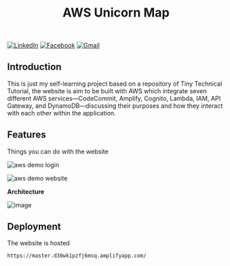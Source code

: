 <h1 align="center"> AWS Unicorn Map </h1> <br>

[![LinkedIn][linkedin-shield]][linkedin-url]
[![Facebook][facebook-shield]][facebook-url]
[![Gmail][gmail-shield]][gmail-url]

## Introduction

This is just my self-learning project based on a repository of Tiny Technical Tutorial, the website is aim to be built with AWS which integrate seven different AWS services—CodeCommit, Amplify, Cognito, Lambda, IAM, API Gateway, and DynamoDB—discussing their purposes and how they interact with each other within the application.

## Features

Things you can do with the website

![aws demo login](https://github.com/LeeThanh24/AWS-Maps/assets/94585743/645bc726-f3b2-48fd-8069-432141e83d6b)

![aws demo website](https://github.com/LeeThanh24/AWS-Maps/assets/94585743/3573c922-c358-4c3c-b9c5-9ba4ad7b25d0)

**Architecture**

![image](https://github.com/LeeThanh24/AWS-Maps/assets/94585743/4756647d-20f0-4d25-848d-81a22e9bf105)

[linkedin-shield]: https://img.shields.io/badge/-LinkedIn-black.svg?style=for-the-badge&logo=linkedin&colorB=555
[linkedin-url]: https://www.linkedin.com/in/leethanh24/
[gmail-shield]: https://img.shields.io/badge/Gmail-D14836?style=for-the-badge&logo=gmail&logoColor=white
[gmail-url]: thanhxuandaole@gmail.com
[facebook-shield]: https://img.shields.io/badge/Facebook-1877F2?style=for-the-badge&logo=facebook&logoColor=white
[facebook-url]: https://www.facebook.com/profile.php?id=100011028031588

## Deployment

The website is hosted

`https://master.d30wk1pzfj6msq.amplifyapp.com/`
